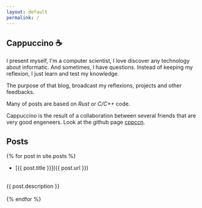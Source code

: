 ```yaml
---
layout: default
permalink: /
---
```


## Cappuccino ☕

I present myself, I'm a computer scientist, I love discover any technology about informatic.
And sometimes, I have questions. Instead of keeping my reflexion, I just learn and test my
knowledge.

The purpose of that blog, broadcast my reflexions, projects and other feedbacks.

Many of posts are based on *Rust* or *C/C++* code.

Cappuccino is the result of a collaboration between several friends that are very good engeneers.
Look at the github page [cppccn](https://github.com/cppccn).

## Posts

{% for post in site.posts %}
* [{{ post.title }}]({{ post.url }})
<br/>
{{ post.description }}
<br/>
<br/>
{% endfor %}
